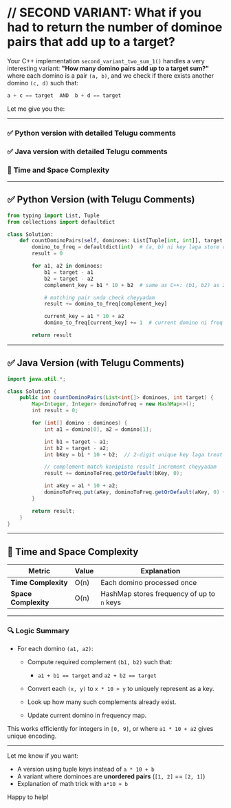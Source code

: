 # // SECOND VARIANT: What if you had to return the number of dominoe pairs that add up to a target?

Your C++ implementation `second_variant_two_sum_1()` handles a very interesting variant: **"How many domino pairs add up to a target sum?"** where each domino is a pair `(a, b)`, and we check if there exists another domino `(c, d)` such that:

```cpp
a + c == target  AND  b + d == target
```

Let me give you the:

---

### ✅ **Python version** with detailed **Telugu comments**

### ✅ **Java version** with detailed **Telugu comments**

### 🧠 **Time and Space Complexity**

---

## ✅ Python Version (with Telugu Comments)

```python
from typing import List, Tuple
from collections import defaultdict

class Solution:
    def countDominoPairs(self, dominoes: List[Tuple[int, int]], target: int) -> int:
        domino_to_freq = defaultdict(int)  # (a, b) ni key laga store cheyyadam
        result = 0

        for a1, a2 in dominoes:
            b1 = target - a1
            b2 = target - a2
            complement_key = b1 * 10 + b2  # same as C++: (b1, b2) as 2-digit key

            # matching pair unda check cheyyadam
            result += domino_to_freq[complement_key]

            current_key = a1 * 10 + a2
            domino_to_freq[current_key] += 1  # current domino ni freq lo update cheyyadam

        return result
```

---

## ✅ Java Version (with Telugu Comments)

```java
import java.util.*;

class Solution {
    public int countDominoPairs(List<int[]> dominoes, int target) {
        Map<Integer, Integer> dominoToFreq = new HashMap<>();
        int result = 0;

        for (int[] domino : dominoes) {
            int a1 = domino[0], a2 = domino[1];

            int b1 = target - a1;
            int b2 = target - a2;
            int bKey = b1 * 10 + b2;  // 2-digit unique key laga treat cheyyadam

            // complement match kanipiste result increment cheyyadam
            result += dominoToFreq.getOrDefault(bKey, 0);

            int aKey = a1 * 10 + a2;
            dominoToFreq.put(aKey, dominoToFreq.getOrDefault(aKey, 0) + 1);
        }

        return result;
    }
}
```

---

## 🧠 Time and Space Complexity

| Metric               | Value | Explanation                                |
| -------------------- | ----- | ------------------------------------------ |
| **Time Complexity**  | O(n)  | Each domino processed once                 |
| **Space Complexity** | O(n)  | HashMap stores frequency of up to `n` keys |

---

### 🔍 Logic Summary

* For each domino `(a1, a2)`:

  * Compute required complement `(b1, b2)` such that:

    * `a1 + b1 == target` and `a2 + b2 == target`
  * Convert each `(x, y)` to `x * 10 + y` to uniquely represent as a key.
  * Look up how many such complements already exist.
  * Update current domino in frequency map.

This works efficiently for integers in `[0, 9]`, or where `a1 * 10 + a2` gives unique encoding.

---

Let me know if you want:

* A version using tuple keys instead of `a * 10 + b`
* A variant where dominoes are **unordered pairs** (`[1, 2]` == `[2, 1]`)
* Explanation of math trick with `a*10 + b`

Happy to help!
